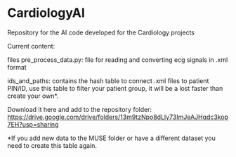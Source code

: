 # CardiologyAI
Repository for the AI code developed for the Cardiology projects

Current content:

files
pre_process_data.py: file for reading and converting ecg signals in .xml format

ids_and_paths: contains the hash table to connect .xml files to patient PIN/ID, use this table to filter your patient group, it will be a lost faster than create your own*.

Download it here and add to the repository folder:
https://drive.google.com/drive/folders/13m9tzNpo8dLly73ImJeAJHqdc3kop7EH?usp=sharing

*If you add new data to the MUSE folder or have a different dataset you need to create this table again.

